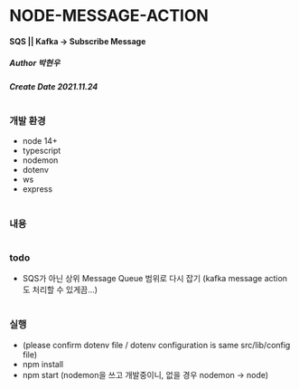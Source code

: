 # NODE-MESSAGE-ACTION
#### SQS || Kafka -> Subscribe Message
##### Author 박현우
##### Create Date 2021.11.24
#
### 개발 환경
* node 14+
* typescript
* nodemon
* dotenv
* ws
* express
#
### 내용
#
### todo
* SQS가 아닌 상위 Message Queue 범위로 다시 잡기 (kafka message action도 처리할 수 있게끔...)
#
### 실행
* (please confirm dotenv file / dotenv configuration is same src/lib/config file)
* npm install
* npm start (nodemon을 쓰고 개발중이니, 없을 경우 nodemon -> node)

